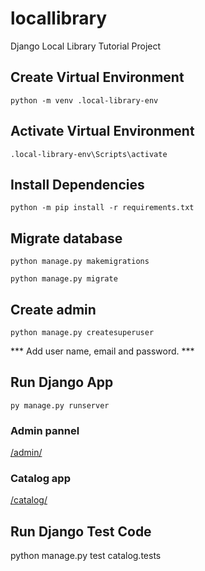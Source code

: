 # locallibrary
 Django Local Library Tutorial Project

## Create Virtual Environment

`python -m venv .local-library-env`

## Activate Virtual Environment

`.local-library-env\Scripts\activate`

## Install Dependencies

`python -m pip install -r requirements.txt`

## Migrate database

`python manage.py makemigrations`

`python manage.py migrate`

## Create admin

`python manage.py createsuperuser`

*** Add user name, email and password. ***

## Run Django App

`py manage.py runserver`

### Admin pannel

[/admin/](http://localhost:8000/admin/)

### Catalog app

[/catalog/](http://localhost:8000/catalog/)

## Run Django Test Code
python manage.py test catalog.tests
